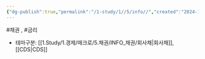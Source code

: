```yaml
---
{"dg-publish":true,"permalink":"/1-study/1//5/info//","created":"2024-11-20T21:02:27.402+09:00","updated":"2025-06-03T20:07:19.953+09:00"}
---
```


#채권 , #금리 



- 테마구분: [[1.Study/1.경제/매크로/5.채권/INFO_채권/회사채\|회사채]], [[CDS\|CDS]]
